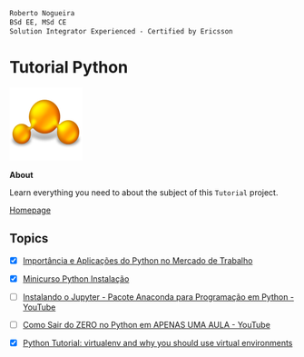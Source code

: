 ```
Roberto Nogueira  
BSd EE, MSd CE
Solution Integrator Experienced - Certified by Ericsson
```
# Tutorial Python

![tutorial image](images/tutorial.png)

**About**

Learn everything you need to about the subject of this `Tutorial` project.

[Homepage](https://pages.hashtagtreinamentos.com/minicurso-python-automacao?blog=1n4033rer&video=3dep762tr)

## Topics

* [x] [Importância e Aplicações do Python no Mercado de Trabalho](https://www.youtube.com/watch?v=UBLgxgSjECw&t=2s)
* [x] [Minicurso Python Instalação](https://www.youtube.com/watch?v=RQoZkGIWUDo&t=658s)
* [ ] [Instalando o Jupyter - Pacote Anaconda para Programação em Python - YouTube](https://www.youtube.com/watch?v=_eK0z5QbpKA)
* [ ] [Como Sair do ZERO no Python em APENAS UMA AULA - YouTube](https://www.youtube.com/watch?v=GQpQha2Mfpg&t=1416s)
* [x] [Python Tutorial: virtualenv and why you should use virtual environments](https://www.youtube.com/watch?v=N5vscPTWKOk)

